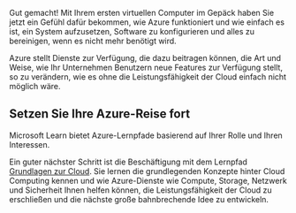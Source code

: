 Gut gemacht! Mit Ihrem ersten virtuellen Computer im Gepäck haben Sie jetzt ein Gefühl dafür bekommen, wie Azure funktioniert und wie einfach es ist, ein System aufzusetzen, Software zu konfigurieren und alles zu bereinigen, wenn es nicht mehr benötigt wird.

Azure stellt Dienste zur Verfügung, die dazu beitragen können, die Art und Weise, wie Ihr Unternehmen Benutzern neue Features zur Verfügung stellt, so zu verändern, wie es ohne die Leistungsfähigkeit der Cloud einfach nicht möglich wäre.

## <a name="continue-your-azure-journey"></a>Setzen Sie Ihre Azure-Reise fort

Microsoft Learn bietet Azure-Lernpfade basierend auf Ihrer Rolle und Ihren Interessen.

Ein guter nächster Schritt ist die Beschäftigung mit dem Lernpfad [Grundlagen zur Cloud](/learn/paths/cloud-foundations/). Sie lernen die grundlegenden Konzepte hinter Cloud Computing kennen und wie Azure-Dienste wie Compute, Storage, Netzwerk und Sicherheit Ihnen helfen können, die Leistungsfähigkeit der Cloud zu erschließen und die nächste große bahnbrechende Idee zu entwickeln.
